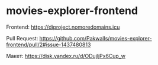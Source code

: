 # movies-explorer-frontend

Frontend:
https://diproject.nomoredomains.icu

Pull Request:
https://github.com/Pakwalls/movies-explorer-frontend/pull/2#issue-1437480813

Макет:
https://disk.yandex.ru/d/ODujljPx6Cup_w
